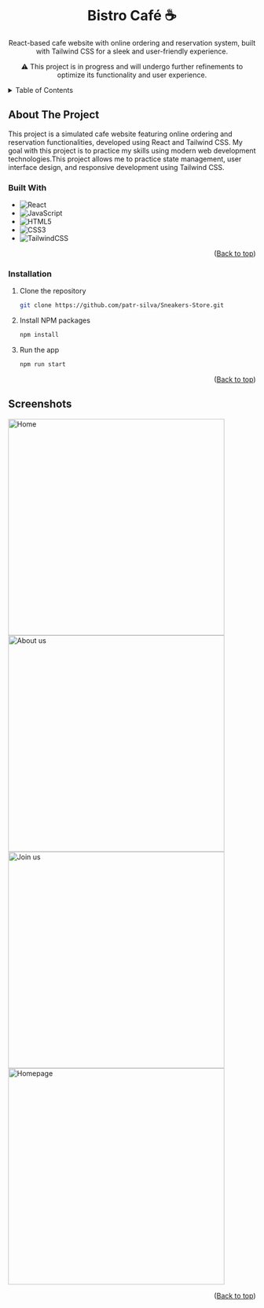 <!-- PROJECT LOGO -->
<br />
<div align="center">
<h1 align="center">Bistro Café ☕ </h1>
<p align="center">React-based cafe website with online ordering and reservation system, built with Tailwind CSS for a sleek and user-friendly experience.</p>
<p>
⚠️ This project is in progress and will undergo further refinements to optimize its functionality and user experience.
</p>
</div>

<!-- TABLE OF CONTENTS -->
<details>
  <summary>Table of Contents</summary>
  <ol>
    <li>
      <a href="#about-the-project">About The Project</a>
      <ul>
        <li><a href="#built-with">Built With</a></li>
      </ul>
    </li>
    <li>
      <a href="#getting-started">Getting Started</a>
      <ul>
        <li><a href="#installation">Installation</a></li>
      </ul>
    </li>
    <li><a href=“#screenshots”>Screenshots</a></li>
  </ol>
</details>

<!-- ABOUT THE PROJECT -->
## About The Project

This project is a simulated cafe website featuring online ordering and reservation functionalities, developed using React and Tailwind CSS. My goal with this project is to practice my skills using modern web development technologies.This project allows me to practice state management, user interface design, and responsive development using Tailwind CSS.

### Built With

*  ![React](https://img.shields.io/badge/react-%2320232a.svg?style=plastic&logo=react&logoColor=%2361DAFB)
*  ![JavaScript](https://img.shields.io/badge/javascript-%23323330.svg?style=plastic&logo=javascript&logoColor=%23F7DF1E)
*  ![HTML5](https://img.shields.io/badge/html5-%23E34F26.svg?style=plastic&logo=html5&logoColor=white)
*  ![CSS3](https://img.shields.io/badge/css3-%231572B6.svg?style=plastic&logo=css3&logoColor=white)
*  ![TailwindCSS](https://img.shields.io/badge/tailwindcss-%2338B2AC.svg?style=plastic&logo=tailwind-css&logoColor=white)

<p align="right">(<a href="#readme-top">Back to top</a>)</p>

<!-- GETTING STARTED -->

### Installation

1. Clone the repository
   ```sh
   git clone https://github.com/patr-silva/Sneakers-Store.git
   ```
2. Install NPM packages
   ```sh
   npm install
   ```
3. Run the app 
      ```sh
   npm run start
   ```
<p align="right">(<a href="#readme-top">Back to top</a>)</p>

<!-- USAGE EXAMPLES -->
## Screenshots

<div>
<img width="440" alt="Home" src="https://github.com/user-attachments/assets/ab59259e-9e1f-47f3-bcfa-84310333b629">
<img width="440" alt="About us" src="https://github.com/user-attachments/assets/48705df5-5bc6-445c-839d-99bec4a16da2">
<img width="440" alt="Join us" src="https://github.com/user-attachments/assets/6b3a5f79-9d06-48db-909f-abb74ed180ce">
<img width="440" alt="Homepage" src="https://github.com/user-attachments/assets/a33fee4a-3140-46db-b0cd-d29025cab2a2">
</div>

<p align="right">(<a href="#readme-top">Back to top</a>)</p>
